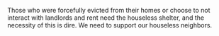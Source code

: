 Those who were forcefully evicted from their homes or choose to not interact with landlords and rent need the houseless shelter, and the necessity of this is dire. We need to support our houseless neighbors. 